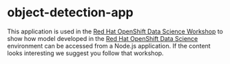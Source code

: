 # object-detection-app

This application is used in the
[Red Hat OpenShift Data Science Workshop](https://redhat-scholars.github.io/rhods-od-workshop/rhods-od-workshop/index.html)
to show how model developed in the
[Red Hat OpenShift Data Science](https://developers.redhat.com/products/red-hat-openshift-data-science)
 environment can be accessed from a Node.js application. If the content
looks interesting we suggest you follow that workshop.

